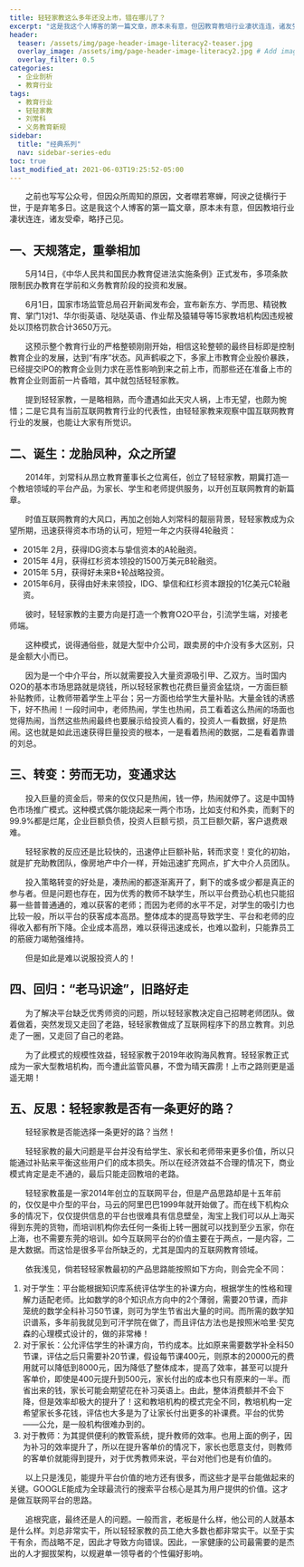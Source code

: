 ```yaml
---
title: 轻轻家教这么多年还没上市，错在哪儿了？
excerpt: "这是我这个人博客的第一篇文章，原本未有意，但因教育教培行业凄状连连，诸友受牵，略抒己见。"
header:
  teaser: /assets/img/page-header-image-literacy2-teaser.jpg
  overlay_image: /assets/img/page-header-image-literacy2.jpg # Add image post (optional)
  overlay_filter: 0.5
categories:
  - 企业剖析
  - 教育行业
tags: 
  - 教育行业
  - 轻轻家教
  - 刘常科
  - 义务教育新规
sidebar:
  title: "经典系列"
  nav: sidebar-series-edu
toc: true
last_modified_at: 2021-06-03T19:25:52-05:00
---
```


&emsp;&emsp;之前也写写公众号，但因众所周知的原因，文者噤若寒蝉，阿谀之徒横行于世，于是弃笔多日。这是我这个人博客的第一篇文章，原本未有意，但因教培行业凄状连连，诸友受牵，略抒己见。

## 一、天规落定，重拳相加

&emsp;&emsp;5月14日，《中华人民共和国民办教育促进法实施条例》正式发布，多项条款限制民办教育在学前和义务教育阶段的投资和发展。

&emsp;&emsp;6月1日，国家市场监管总局召开新闻发布会，宣布新东方、学而思、精锐教育、掌门1对1、华尔街英语、哒哒英语、作业帮及猿辅导等15家教培机构因违规被处以顶格罚款合计3650万元。

&emsp;&emsp;这预示整个教育行业的严格整顿刚刚开始，相信这轮整顿的最终目标即是控制教育企业的发展，达到“有序”状态。风声鹤唳之下，多家上市教育企业股价暴跌，已经提交IPO的教育企业则力求在恶性影响到来之前上市，而那些还在准备上市的教育企业则面前一片昏暗，其中就包括轻轻家教。

&emsp;&emsp;提到轻轻家教，一是略相熟，而今遭遇如此天灾人祸，上市无望，也颇为惋惜；二是它具有当前互联网教育行业的代表性，由轻轻家教来观察中国互联网教育行业的发展，也能让大家有所觉识。

## 二、诞生：龙胎凤种，众之所望

&emsp;&emsp;2014年，刘常科从昂立教育董事长之位离任，创立了轻轻家教，期冀打造一个教培领域的平台产品，为家长、学生和老师提供服务，以开创互联网教育的新篇章。

&emsp;&emsp;时值互联网教育的大风口，再加之创始人刘常科的靓丽背景，轻轻家教成为众望所期，迅速获得资本市场的认可，短短一年之内获得4轮融资：

- 2015年 2月，获得IDG资本与挚信资本的A轮融资。
- 2015年 4月，获得红杉资本领投的1500万美元B轮融资。
- 2015年 5月，获得好未来B+轮战略投资。
- 2015年6月，获得由好未来领投，IDG、挚信和红杉资本跟投的1亿美元C轮融资。

&emsp;&emsp;彼时，轻轻家教的主要方向是打造一个教育O2O平台，引流学生端，对接老师端。

&emsp;&emsp;这种模式，说得通俗些，就是大型中介公司，跟卖房的中介没有多大区别，只是金额大小而已。

&emsp;&emsp;因为是一个中介平台，所以就需要投入大量资源吸引甲、乙双方。当时国内O2O的基本市场思路就是烧钱，所以轻轻家教也花费巨量资金猛烧，一方面巨额补贴教师，让教师带着学生上平台；另一方面也给学生大量补贴。大量金钱的诱惑下，好不热闹！一段时间中，老师热闹，学生也热闹，员工看着这么热闹的场面也觉得热闹，当然这些热闹最终也要展示给投资人看的，投资人一看数据，好是热闹。这也就是如此迅速获得巨量投资的根本，一是看着热闹的数据，二是看着靠谱的刘总。

## 三、转变：劳而无功，变通求达

&emsp;&emsp;投入巨量的资金后，带来的仅仅只是热闹，钱一停，热闹就停了。这是中国特色市场推广模式。这种模式偶尔能烧起来一两个市场，比如支付和外卖，而剩下的99.9%都是烂尾，企业巨额负债，投资人巨额亏损，员工巨额欠薪，客户退费艰难。

&emsp;&emsp;轻轻家教的反应还是比较快的，迅速停止巨额补贴，转而求变！变化的初始，就是扩充助教团队，像房地产中介一样，开始迅速扩充网点，扩大中介人员团队。

&emsp;&emsp;投入策略转变的好处是，凑热闹的都逐渐离开了，剩下的或多或少都是真正的参与者。但是问题也存在，因为优秀的教师不缺学生，所以平台费劲心机也只能招募一些普普通通的，难以获客的老师；而因为老师的水平不足，对学生的吸引力也比较一般，所以平台的获客成本高昂。整体成本的提高导致学生、平台和老师的应得收入都有所下降。企业成本高昂，难以获得迅速成长，也难以盈利，只能靠员工的筋疲力竭勉强维持。

&emsp;&emsp;但是如此是难以说服投资人的！

## 四、回归：“老马识途”，旧路好走

&emsp;&emsp;为了解决平台缺乏优秀师资的问题，所以轻轻家教决定自己招聘老师团队。做着做着，突然发现又走回了老路，轻轻家教做成了互联网程序下的昂立教育。刘总走了一圈，又走回了自己的老路。

&emsp;&emsp;为了此模式的规模性效益，轻轻家教于2019年收购海风教育。轻轻家教正式成为一家大型教培机构，而今遭此监管风暴，不啻为晴天霹雳！上市之路则更是遥遥无期！

## 五、反思：轻轻家教是否有一条更好的路？

&emsp;&emsp;轻轻家教是否能选择一条更好的路？当然！

&emsp;&emsp;轻轻家教的最大问题是平台并没有给学生、家长和老师带来更多价值，所以只能通过补贴来平衡这些用户们的成本损失。所以在经济效益不合理的情况下，商业模式肯定是走不通的，最后只能走回教培的老路。

&emsp;&emsp;轻轻家教虽是一家2014年创立的互联网平台，但是产品思路却是十五年前的，仅仅是中介型的平台，马云的阿里巴巴1999年就开始做了。而在线下机构众多的情况下，仅仅提供信息的平台也很难具有信息壁垒，淘宝上我们可以从上海买得到东莞的货物，而培训机构你去任何一条街上转一圈就可以找到至少五家，你在上海，也不需要东莞的培训。如今互联网平台的价值主要在于两点，一是内容，二是大数据。而这恰是很多平台所缺乏的，尤其是国内的互联网教育领域。

&emsp;&emsp;依我浅见，倘若轻轻家教最初的产品思路能按照如下方向，则会完全不同：

1. 对于学生：平台能根据知识库系统评估学生的补课方向，根据学生的性格和理解力适配老师。比如数学的8个知识点方向中的2个薄弱，需要20节课，而非笼统的数学全科补习50节课，则可为学生节省出大量的时间。而所需的数学知识谱系，多年前我就见到可汗学院在做了，而且评估方法也是按照米哈里·契克森的心理模式设计的，做的非常棒！
2. 对于家长：公允评估学生的补课方向，节约成本。比如原来需要数学补全科50节课，评估之后只需要补20节课，假设每节课400元，则原本的20000元的费用就可以降低到8000元，因为降低了整体成本，提高了效率，甚至可以提升客单价，即使是400元提升到500元，家长付出的成本也只有原来的一半。而省出来的钱，家长可能会期望花在补习英语上。由此，整体消费额并不会下降，但是效率却极大的提升了！这和教培机构的模式完全不同，教培机构一定希望家长多花钱，评估也大多是为了让家长付出更多的补课费。平台的优势——公允，是一般机构很难办到的。
3. 对于教师：为其提供便利的教管系统，提升教师的效率。也用上面的例子，因为补习的效率提升了，所以在提升客单价的情况下，家长也愿意支付，则教师的客单价就能得到提升，对于优秀教师来说，平台对他们也是有价值的。

&emsp;&emsp;以上只是浅见，能提升平台价值的地方还有很多，而这些才是平台能做起来的关键。GOOGLE能成为全球最流行的搜索平台核心是其为用户提供的价值。这才是做互联网平台的思路。

&emsp;&emsp;追根究底，最终还是人的问题。一般而言，老板是什么样，他公司的人就基本是什么样。刘总非常实干，所以轻轻家教的员工绝大多数也都非常实干。以至于实干有余，而战略不足，因此才导致方向错误。因此，一家健康的公司最需要的是杰出的人才掘拔架构，以规避单一领导者的个性偏好影响。
